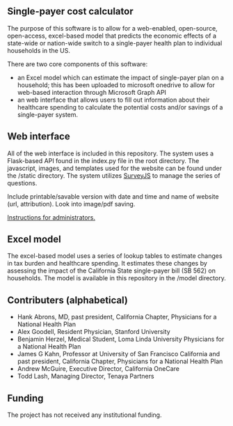 Single-payer cost calculator
----------

The purpose of this software is to allow for a web-enabled, open-source, open-access, excel-based model that predicts the economic effects of a state-wide or nation-wide switch to a single-payer health plan to individual households in the US. 

There are two core components of this software: 
- an Excel model which can estimate the impact of single-payer plan on a household; this has been uploaded to microsoft onedrive to allow for web-based interaction through Microsoft Graph API
- an web interface that allows users to fill out information about their healthcare spending to calculate the potential costs and/or savings of a single-payer system. 

Web interface
------

All of the web interface is included in this repository. The system uses a Flask-based API found in the index.py file in the root directory. The javascript, images, and templates used for the website can be found under the /static directory. The system utilizes [SurveyJS](http://surveyjs.io) to manage the series of questions. 

Include printable/savable version with date and time and name of website (url, attribution). Look into image/pdf saving. 

[Instructions for administrators.](/docs/administrators.md)

Excel model
------

The excel-based model uses a series of lookup tables to estimate changes in tax burden and healthcare spending. It estimates these changes by assessing the impact of the California State single-payer bill (SB 562) on households. The model is available in this repository in the /model directory. 

Contributers (alphabetical)
------

- Hank Abrons, MD, past president, California Chapter, Physicians for a National Health Plan
- Alex Goodell, Resident Physician, Stanford University
- Benjamin Herzel, Medical Student, Loma Linda University Physicians for a National Health Plan
- James G Kahn, Professor at University of San Francisco California and past president, California Chapter, Physicians for a National Health Plan 
- Andrew McGuire, Executive Director, California OneCare
- Todd Lash, Managing Director, Tenaya Partners

Funding
-------

The project has not received any institutional funding.

